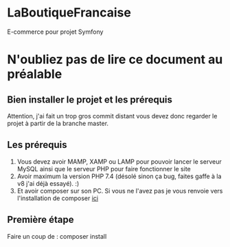 # LaBoutiqueFrancaise
E-commerce pour projet Symfony

# N'oubliez pas de lire ce document au préalable

## Bien installer le projet et les prérequis

Attention, j'ai fait un trop gros commit distant vous devez donc regarder le projet à partir de la branche master.

## Les prérequis

1. Vous devez avoir MAMP, XAMP ou LAMP pour pouvoir lancer le serveur MySQL ainsi que le serveur PHP pour faire fonctionner le site
2. Avoir maximum la version PHP 7.4 (désolé sinon ça bug, faites gaffe à la v8 j'ai déjà essayé).      :)
3. Et avoir composer sur son PC. Si vous ne l'avez pas je vous renvoie vers l'installation de composer [ici](https://getcomposer.org/)


 
## Première étape

Faire un coup de :          composer install



